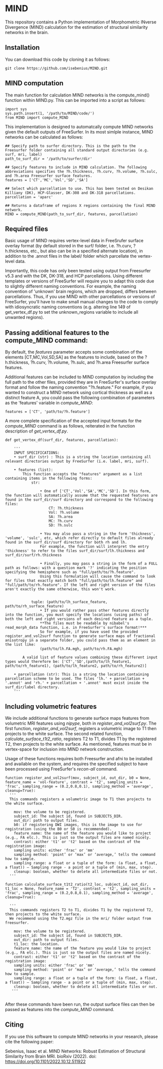 # MIND
This repository contains a Python implementation of Morphometric INverse Divergence (MIND) calculation for the estimation of structural similarity networks in the brain.

## Installation
You can download this code by cloning it as follows: 
```
git clone https://github.com/isebenius/MIND.git 
```
## MIND computation
The main function for calculation MIND networks is the compute_mind() function within MIND.py. This can be imported into a script as follows:
```
import sys
sys.path.insert(1, '/path/to/MIND/code/')
from MIND import compute_MIND
```

This implementation is designed to automatcally compute MIND networks given the default outputs of FreeSurfer. In its most simlple instance, MIND networks can be calculated as follows:

```
## Specify path to surfer directory. This is the path to the Freesurfer folder containing all standard output directories (e.g. surf, mri, label)
path_to_surf_dir = '/path/to/surfer/dir' 

## Specify features to include in MIND calculation. The following abbreviations specifies the ?h.thickness, ?h.curv, ?h.volume, ?h.sulc, and ?h.area Freesurfer surface features.
features = ['CT','MC','Vol','SD','SA'] 

## Select which parcellation to use. This has been tested on Desikan Killiany (DK), HCP-Glasser, DK-308 and DK-318 parcellations.
parcellation = 'aparc' 

## Returns a dataframe of regions X regions containing the final MIND network.
MIND = compute_MIND(path_to_surf_dir, features, parcellation) 

```
## Required files
Basic usage of MIND requires vertex-level data in FreeSrufer surface overlay format (by default stored in the surf/ folder, i.e. ?h.curv, ?h.thickness, etc., but also can be in a specified alternate location), in addition to the .annot files in the label/ folder which parcellate the vertex-level data.

Importantly, this code has only been tested using output from Freesurfer v5.3 and with the DK, DK-318, and HCP parcellations. Using different templates or versions of FreeSurfer will require you to adapt this code due to slightly different naming conventions. For example, the naming convention of 'unknown' brain regions, which are dropped, differs between parcellations. Thus, if you use MIND with other parcellations or versions of FreeSurfer, you'll have to make small manual changes to the code to comply with idiosyncratic naming conventions (e.g. altering line 149 of get_vertex_df.py to set the unknown_regions variable to include all unwanted regions).

## Passing additional features to the compute_MIND command:
By default, the _features_ parameter accepts some combination of the elements [CT,MC,Vol,SD,SA] as the features to include, based on the ?h.thickness, ?h.curv, ?h.volume, ?h.sulc, and ?h.area Freesurfer surface features. 

Additional features can be included to MIND computation by including the full path to the other files, provided they are in FreeSurfer's surface overlay format and follow the naming convention "?h.feature." For example, if you wanted to construct a MIND network using cortical thickness as well as a distinct feature A, you could pass the following combination of parameters as the 'features' variable in _compute_MIND_:

```
features = ['CT', 'path/to/?h.feature']
```
A more complete specification of the accepted input formats for the _compute_MIND_ command is as follows, reiterated in the function description of _get_vertex_df.py_.

```
def get_vertex_df(surf_dir, features, parcellation):

    '''
    INPUT SPECIFICATIONS:
    • surf_dir (str) : This is a string the location containing all relevant directories output by FreeSurfer (i.e. label, mri, surf).

    • features (list):
        This function accepts the "features" argument as a list containing items in the following forms:
            str: 

                • One of ['CT','Vol','SA','MC','SD']. In this form, the function will automatically assume that the requested features are found in the surf_dir/surf directory and correspond to the following files:
                    CT: ?h.thickness
                    Vol: ?h.volume
                    SA: ?h.area
                    MC: ?h.curv
                    SD: ?h.sulc 

                • You may also pass a string in the form 'thickness', 'volume', 'sulc', etc, which refer directly to default files already found in the surf_dir/surf directory for both rh and lh.
                For example, the function will interpret the entry 'thickness' to refer to the files surf_dir/surf/lh.thickness and surf_dir/surf/rh.thickness

                • Finally, you may pass a string in the form of a FULL path as follows: with a question mark '?' indicating the position specifying the hemisphere such as "full/path/to/?h.feature".
                Using this formulation will cause the command to look for files that exactly match both "full/path/to/lh.feature" and "full/path/to/rh.feature". If the left and right version of the files aren't exactly the same otherwise, this won't work.


            tuple: (path/to/lh_surface_feature, path/to/rh_surface_feature)
                • If you would rather pass other features directly into the function, you must specify the locations (using paths) of both the left and right versions of each desired feature as a tuple.
                **The files must be readable by nibabel's read_morph_data function, i.e. in FreeSurfer's surface format!***
                So for example, if you have used the provided register_and_vol2surf function to generate surface maps of fractional anisotropy in a separate folder, you could pass them as an element in the list like:
                (path/to/lh.FA.mgh, path/to/rh.FA.mgh)

        A valid list of feature values combining these different input types would therefore be: ['CT','SD',(path/to/lh_feature1, path/to/rh_feature1), (path/to/lh_feature2, path/to/rh_feature2)] 
    
    • parcellation (str): This is a string the location containing parcellation scheme to be used. The files 'lh.' + parcellation + '.annot' and 'rh.' + parcellation + '.annot' must exist inside the surf_dir/label directory.
    '''
```
## Including volumetric features
We include additional functions to generate surface maps features from volumetric MRI features using _nipype_, both in _register_and_vol2surf.py_. The first function, _register_and_vol2surf_, registers a volumetric image to T1 then projects to the white surface. The second related function, _calculate_surface_t1t2_ratio_, registers T2 to T1, divides T1 by the registered T2, then projects to the white surface. As mentioned, features must be in vertex-space for inclusion into MIND network construction.

Usage of these functions requires both Freesurfer and afni to be installed and available on the system, and requires the specified subject to have been processed using FreeSurfer's _recon-all_ command.

```
function register_and_vol2surf(mov, subject_id, out_dir, b0 = None, feature_name = 'vol-feature', contrast = 't2', sampling_units = 'frac', sampling_range = (0.2,0.8,0.1), sampling_method = 'average', cleanup=True):
  '''
  This commands registers a volumetric image to T1 then projects to the white surface.
  
  	mov: the volume to be registered.
	subject_id: The subject id, found in SUBJECTS_DIR.
	out_dir: path to output files.
	b0: if registering DWI images, this is the image to use for registration (using the B0 or S0 is recommended).
	feature_name: the name of the feature you would like to project (e.g., FA etc.). This is just so the output files are named nicely.
	contrast: either 't1' or 't2' based on the contrast of the registration image:
	sampling units: either 'frac' or 'mm'
	sampling method: 'point’ or ‘max’ or ‘average,’ tells the command how to sample.
	sampling range: a float or a tuple of the form: (a float, a float, a float)) – Sampling range - a point or a tuple of (min, max, step).
	cleanup: boolean, whether to delete all intermediate files or not.
  '''
 
function calculate_surface_t1t2_ratio(t2_loc, subject_id, out_dir, t1_loc = None, feature_name = 'T2', contrast = 't2', sampling_units = 'frac', sampling_range = (0.2,0.8,0.1), sampling_method = 'average', cleanup=True):

  '''
  This commands registers T2 to T1, divides T1 by the registered T2, then projects to the white surface.
  We recommend using the T2.mgz file in the mri/ folder output from freesurfer.
  
  	mov: the volume to be registered.
	subject_id: The subject id, found in SUBJECTS_DIR.
	out_dir: path to output files.
	t1_loc: the location.
	feature_name: the name of the feature you would like to project (e.g., FA etc.). This is just so the output files are named nicely.
	contrast: either 't1' or 't2' based on the contrast of the registration image:
	sampling units: either 'frac' or 'mm'
	sampling method: 'point’ or ‘max’ or ‘average,’ tells the command how to sample.
	sampling range: a float or a tuple of the form: (a float, a float, a float)) – Sampling range - a point or a tuple of (min, max, step).
	cleanup: boolean, whether to delete all intermediate files or not.
   '''
   
```

After these commands have been run, the output surface files can then be passed as features into the _compute_MIND_ command.

## Citing

If you use this software to compute MIND networks in your research, please cite the following paper:

Sebenius, Isaac et al. MIND Networks: Robust Estimation of Structural Similarity from Brain MRI. bioRxiv (2022). doi: https://doi.org/10.1101/2022.10.12.511922
